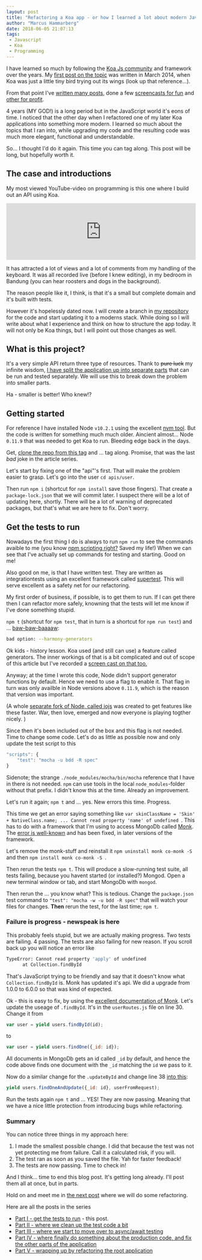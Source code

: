 ```yaml
---
layout: post
title: "Refactoring a Koa app - or how I learned a lot about modern JavaScript while refactoring an old app"
author: "Marcus Hammarberg"
date: 2018-06-05 21:07:13
tags:
 - Javascript
 - Koa
 - Programming
---
```


I have learned so much by following the [Koa Js community](https://koajs.com/) and framework over the years. My [first post on the topic](http://www.marcusoft.net/2014/03/koaintro.html) was written in March 2014, when Koa was just a little tiny bird trying out its wings (look up that reference…).

From that point I've [written many posts](http://www.marcusoft.net/tags/#Koa), done a few [screencasts for fun](https://www.youtube.com/watch?v=aTTjednotGQ)  and [other for profit](https://www.pluralsight.com/courses/javascript-koa-introduction).

4 years (MY GOD!) is a long period but in the JavaScript world it's eons of time. I noticed that the other day when I refactored one of my later Koa applications into something more modern. I learned so much about the topics that I ran into, while upgrading my code and the resulting code was much more elegant, functional and understandable.

So… I thought I'd do it again. This time you can tag along. This post will be long, but hopefully worth it.

<!-- excerpt-end -->

## The case and introductions

My most viewed YouTube-video on programming is this one where I build out an API using Koa.

<iframe width="100%" src="https://www.youtube.com/embed/aTTjednotGQ" frameborder="0" allow="autoplay; encrypted-media" allowfullscreen></iframe>

It has attracted a lot of views and a lot of comments from my handling of the keyboard. It was all recorded live (before I knew editing), in my bedroom in Bandung (you can hear roosters and dogs in the background).

The reason people like it, I think, is that it's a small but complete domain and it's built with tests.

However it's hopelessly dated now. I will create a branch in [my repository](https://github.com/marcusoftnet/UserApiWithTest) for the code and start updating it to a moderns stack. While doing so I will write about what I experience and think on how to structure the app today. It will not only be Koa things, but I will point out those changes as well.

## What is this project?

It's a very simple API return three type of resources. Thank to ~~pure luck~~ my infinite wisdom, [I have split the application up into separate parts](http://www.marcusoft.net/2015/05/splitting-an-koa-app-into-parts-and-putting-it-together-again.html) that can be run and tested separately. We will use this to break down the problem into smaller parts.

Ha - smaller is better! Who knew!?

## Getting started

For reference I have installed Node `v10.2.1` using the excellent [nvm tool](https://github.com/creationix/nvm/blob/master/README.md).  But the code is written for something much much older. Aincient almost… Node `0.11.9` that was needed to get Koa to run. Bleeding edge back in the days.

Get, [clone the repo from this tag](https://github.com/marcusoftnet/UserApiWithTest/tree/OrignialBefore2018Update) and … tag along. Promise, that was the last *bad* joke in the article series.

Let's start by fixing one of the "api"'s first. That will make the problem easier to grasp. Let's go into the user `cd apis/user`.

Then run `npm i` (shortcut for `npm install` save those fingers). That create a `package-lock.json` that we will commit later. I suspect there will be a lot of updating here, shortly.  There will be a lot of warning of deprecated packages, but that's what we are here to fix. Don't worry.

## Get the tests to run

Nowadays the first thing I do is always to run `npm run` to see the commands avaible to me (you know [npm scripting right?](https://www.pluralsight.com/courses/npm-build-tool-introduction) Saved my life!) When we can see that I've actually set up commands for testing and starting. Good on me!

Also good on me, is that I have written test. They are written as integrationtests using an excellent framework called [supertest](https://github.com/visionmedia/supertest). This will serve excellent as a safety net for our refactoring.

My first order of business, if possible, is to get them to run. If I can get there then I can refactor more safely, knowning that the tests will let me know if I've done something stupid.

`npm t` (shortcut for `npm test`, that in turn is a shortcut for `npm run test`) and … [baw-baw-baaaaw](https://sadtrombone.com/):

```bash
bad option: --harmony-generators
```

Ok kids - history lesson. Koa used (and still can use) a feature called generators. The inner workings of that is a bit complicated and out of scope of this article but I've recorded a [screen cast on that too.](https://www.youtube.com/watch?v=egLUa6urd6I)

Anyway; at the time I wrote this code, Node didn't support generator functions by default. Hence we need to use a flag to enable it. That flag in turn was only availble in Node versions above `0.11.9`, which is the reason that version was important.

(A whole [separate fork of Node, called iojs](https://www.pluralsight.com/courses/running-node-applications-io-js) was created to get features like these faster. War, then love, emerged and now everyone is playing togther nicely. )

Since then it's been included out of the box and this flag is not needed. Time to change some code. Let's do as little as possible now and only update the test script to this

```javascript
"scripts": {
	"test": "mocha -u bdd -R spec"
}
```

Sidenote; the strange `./node_modules/mocha/bin/mocha` reference that I have in there is not needed. `npm` can use tools in the local `node_modules`-folder without that prefix. I didn't know this at the time. Already an improvement.



Let's run it again; `npm t` and … yes. New errors this time. Progress.

This time we get an error saying something like `var skinClassName = 'Skin' + NativeClass.name; ... Cannot read property 'name' of undefined `. This has to do with a framework that I'm using to access MongoDb called [Monk](https://github.com/Automattic/monk). The [error is well-known](https://github.com/sahat/tvshow-tracker/issues/9) and has been fixed, in later versions of the framework.

Let's remove the monk-stuff and reinstall it `npm uninstall monk co-monk -S ` and then `npm install monk co-monk -S `.

Then rerun the tests `npm t`. This will produce a slow-running test suite, all tests failing, because you havent started (or installed?) Mongod. Open a new terminal window or tab, and start MongoDb with `mongod`.

Then rerun the … you know what? This is tedious. Change the `package.json` test command to `"test": "mocha -w -u bdd -R spec"` that will watch your files for changes. **Then** rerun the test, for the last time; `npm t`.

### Failure is progress - newspeak is here

This probably feels stupid, but we are actually making progress. Two tests are failing. 4 passing. The tests are also failing for new reason. If you scroll back up you will notice an error like

```bash
TypeError: Cannot read property 'apply' of undefined
      at Collection.findById
```

That's JavaScript trying to be friendly and say that it doesn't know what `Collection.findById` is. Monk has updated it's api. We did a upgrade from 1.0.0 to 6.0.0 so that was kind of expected.

Ok - this is easy to fix, by using the [excellent documentation of Monk](https://automattic.github.io/monk/docs/collection/findOne.html). Let's update the useage of `.findById`. It's in the `userRoutes.js` file on line 30. Change it from

```javascript
var user = yield users.findById(id);
```

to

```javascript
var user = yield users.findOne({_id: id});
```

All documents in MongoDb gets an id called `_id` by default, and hence the code above finds one document with the `_id` matching the `id` we pass to it.



Now do a similar change for the `.updateById` and change line 38 [into this](https://automattic.github.io/monk/docs/collection/findOneAndUpdate.html):

```javascript
yield users.findOneAndUpdate({_id: id}, userFromRequest);
```

Run the tests again `npm t` and … YES! They are now passing. Meaning that we have a nice little protection from introducing bugs while refactoring.

### Summary

You can notice three things in my approach here:

1. I made the smallest possible change. I did that because the test was not yet protecting me from failure. Call it a calculated risk, if you will.
2. The test ran as soon as you saved the file. Yah for faster feedback!
3. The tests are now passing. Time to check in!

And I think… time to end this blog post. It's getting long already. I'll post them all at once, but in parts.

Hold on and meet me in [the next post](http://www.marcusoft.net/2018/06/refactoring-an-old-koa-or-how-i-learned-a-lot-modern-javascript_ii.html) where we will do some refactoring.

Here are all the posts in the series

* [Part I - get the tests to run](http://www.marcusoft.net/2018/06/refactoring-an-old-koa-or-how-i-learned-a-lot-modern-javascript.html) - this post.
* [Part II - where we clean up the test code a bit](http://www.marcusoft.net/2018/06/refactoring-an-old-koa-or-how-i-learned-a-lot-modern-javascript_ii.html)
* [Part III - where we start to move over to async/await testing](http://www.marcusoft.net/2018/06/refactoring-an-old-koa-or-how-i-learned-a-lot-modern-javascript_iii.html)
* [Part IV - where finally do something about the production code, and fix the other parts of the application](http://www.marcusoft.net/2018/06/refactoring-an-old-koa-or-how-i-learned-a-lot-modern-javascript_iv.html)
* [Part V - wrapping up by refactoring the root application](http://www.marcusoft.net/2018/06/refactoring-an-old-koa-or-how-i-learned-a-lot-modern-javascript_v.html)

